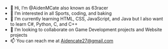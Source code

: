 - 👋 Hi, I’m @AidenMCate also known as 63racer
- 👀 I’m interested in all Sports, coding, and baking
- 🌱 I’m currently learning HTML, CSS, JavaScript, and Java but I also want to learn C#, Python, C, and C++
- 💞️ I’m looking to collaborate on Game Development projects and Website projects
- 📫 You can reach me at Aidencate27@gmail.com 


<!---
AidenMCate/AidenMCate is a ✨ special ✨ repository because its `README.md` (this file) appears on your GitHub profile.
You can click the Preview link to take a look at your changes.
--->
